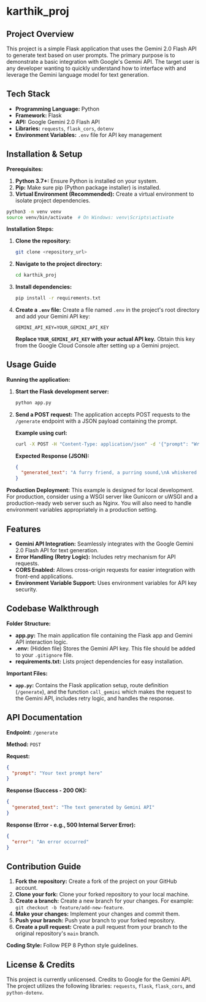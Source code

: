 # karthik_proj

## Project Overview

This project is a simple Flask application that uses the Gemini 2.0 Flash API to generate text based on user prompts.  The primary purpose is to demonstrate a basic integration with Google's Gemini API.  The target user is any developer wanting to quickly understand how to interface with and leverage the Gemini language model for text generation.


## Tech Stack

* **Programming Language:** Python
* **Framework:** Flask
* **API:** Google Gemini 2.0 Flash API
* **Libraries:** `requests`, `flask_cors`, `dotenv`
* **Environment Variables:** `.env` file for API key management


## Installation & Setup

**Prerequisites:**

1. **Python 3.7+:** Ensure Python is installed on your system.
2. **Pip:**  Make sure pip (Python package installer) is installed.
3. **Virtual Environment (Recommended):** Create a virtual environment to isolate project dependencies.

```bash
python3 -m venv venv
source venv/bin/activate  # On Windows: venv\Scripts\activate
```

**Installation Steps:**

1. **Clone the repository:**
   ```bash
   git clone <repository_url>
   ```
2. **Navigate to the project directory:**
   ```bash
   cd karthik_proj
   ```
3. **Install dependencies:**
   ```bash
   pip install -r requirements.txt
   ```
4. **Create a `.env` file:**  Create a file named `.env` in the project's root directory and add your Gemini API key:
   ```
   GEMINI_API_KEY=YOUR_GEMINI_API_KEY
   ```
   **Replace `YOUR_GEMINI_API_KEY` with your actual API key.**  Obtain this key from the Google Cloud Console after setting up a Gemini project.

## Usage Guide

**Running the application:**

1. **Start the Flask development server:**
   ```bash
   python app.py
   ```
2. **Send a POST request:**  The application accepts POST requests to the `/generate` endpoint with a JSON payload containing the prompt.

   **Example using curl:**

   ```bash
   curl -X POST -H "Content-Type: application/json" -d '{"prompt": "Write a short poem about a cat."}' http://127.0.0.1:5000/generate
   ```

   **Expected Response (JSON):**

   ```json
   {
     "generated_text": "A furry friend, a purring sound,\nA whiskered face, upon the ground,\nWith emerald eyes, so softly bright,\nA feline grace, a wondrous sight."
   }
   ```

**Production Deployment:**  This example is designed for local development. For production, consider using a WSGI server like Gunicorn or uWSGI and a production-ready web server such as Nginx.  You will also need to handle environment variables appropriately in a production setting.

## Features

* **Gemini API Integration:** Seamlessly integrates with the Google Gemini 2.0 Flash API for text generation.
* **Error Handling (Retry Logic):** Includes retry mechanism for API requests.
* **CORS Enabled:** Allows cross-origin requests for easier integration with front-end applications.
* **Environment Variable Support:**  Uses environment variables for API key security.


## Codebase Walkthrough

**Folder Structure:**

* **app.py:** The main application file containing the Flask app and Gemini API interaction logic.
* **.env:**  (Hidden file) Stores the Gemini API key.  This file should be added to your `.gitignore` file.
* **requirements.txt:** Lists project dependencies for easy installation.


**Important Files:**

* **`app.py`:**  Contains the Flask application setup, route definition (`/generate`), and the function `call_gemini` which makes the request to the Gemini API, includes retry logic, and handles the response.


## API Documentation

**Endpoint:** `/generate`

**Method:** `POST`

**Request:**

```json
{
  "prompt": "Your text prompt here"
}
```

**Response (Success - 200 OK):**

```json
{
  "generated_text": "The text generated by Gemini API"
}
```

**Response (Error - e.g., 500 Internal Server Error):**

```json
{
  "error": "An error occurred"
}
```

## Contribution Guide

1. **Fork the repository:** Create a fork of the project on your GitHub account.
2. **Clone your fork:** Clone your forked repository to your local machine.
3. **Create a branch:** Create a new branch for your changes.  For example: `git checkout -b feature/add-new-feature`.
4. **Make your changes:** Implement your changes and commit them.
5. **Push your branch:** Push your branch to your forked repository.
6. **Create a pull request:** Create a pull request from your branch to the original repository's `main` branch.


**Coding Style:**  Follow PEP 8 Python style guidelines.


## License & Credits

This project is currently unlicensed.  Credits to Google for the Gemini API.  The project utilizes the following libraries: `requests`, `flask`, `flask_cors`, and `python-dotenv`.

